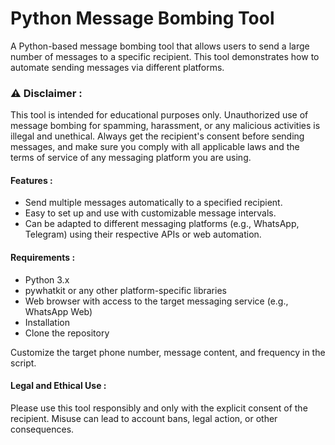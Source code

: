  # Python Message Bombing Tool

 A Python-based message bombing tool that allows users to send a large number of messages to a specific recipient. This tool demonstrates how to automate sending messages via different platforms.

### ⚠️ Disclaimer :
This tool is intended for educational purposes only. Unauthorized use of message bombing for spamming, harassment, or any malicious activities is illegal and unethical. Always get the recipient's consent before sending messages, and make sure you comply with all applicable laws and the terms of service of any messaging platform you are using.

#### Features :

- Send multiple messages automatically to a specified recipient.
- Easy to set up and use with customizable message intervals.
- Can be adapted to different messaging platforms (e.g., WhatsApp, Telegram) using their respective APIs or web automation.


#### Requirements :

- Python 3.x
- pywhatkit or any other platform-specific libraries
- Web browser with access to the target messaging service (e.g., WhatsApp Web)
- Installation
- Clone the repository

Customize the target phone number, message content, and frequency in the script.

#### Legal and Ethical Use :

Please use this tool responsibly and only with the explicit consent of the recipient. Misuse can lead to account bans, legal action, or other consequences.


